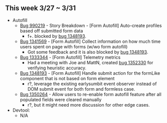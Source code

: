 ## This week 3/27 ~ 3/31
* Autofill
    - [Bug 990219](https://bugzilla.mozilla.org/show_bug.cgi?id=990219) - Story Breakdown - [Form Autofill] Auto-create profiles based off submitted form data
        - f+. blocked by [bug 1348193](https://bugzilla.mozilla.org/show_bug.cgi?id=1348193).
    - [Bug 1341569](https://bugzilla.mozilla.org/show_bug.cgi?id=1341569) - [Form Autofill] Collect information on how much time users spent on page with forms (w/wo form autofill)
        - Got some feedback and it is also blocked by [bug 1348193](https://bugzilla.mozilla.org/show_bug.cgi?id=1348193).
    - [Bug 1333344](https://bugzilla.mozilla.org/show_bug.cgi?id=1333344) - [Form Autofill] Telemetry metrics
        - Had a meeting with Joe and MattN, created [bug 1352330](https://bugzilla.mozilla.org/show_bug.cgi?id=1352330) for verifying heuristic accuracy.
    - [Bug 1348193](https://bugzilla.mozilla.org/show_bug.cgi?id=1348193) - [Form Autofill] Handle submit action for the formLike component that is not based on form element
        - r?, leverage the existing earlysumbit event observer instead of DOM submit event for both form and formless case.
    - [Bug 1350264](https://bugzilla.mozilla.org/show_bug.cgi?id=1350264) - Allow users to re-enable form autofill feature after all populated fields were cleared manually
        - r?, but it might need more discussion for other edge cases.
* Devtool:
    - N/A
